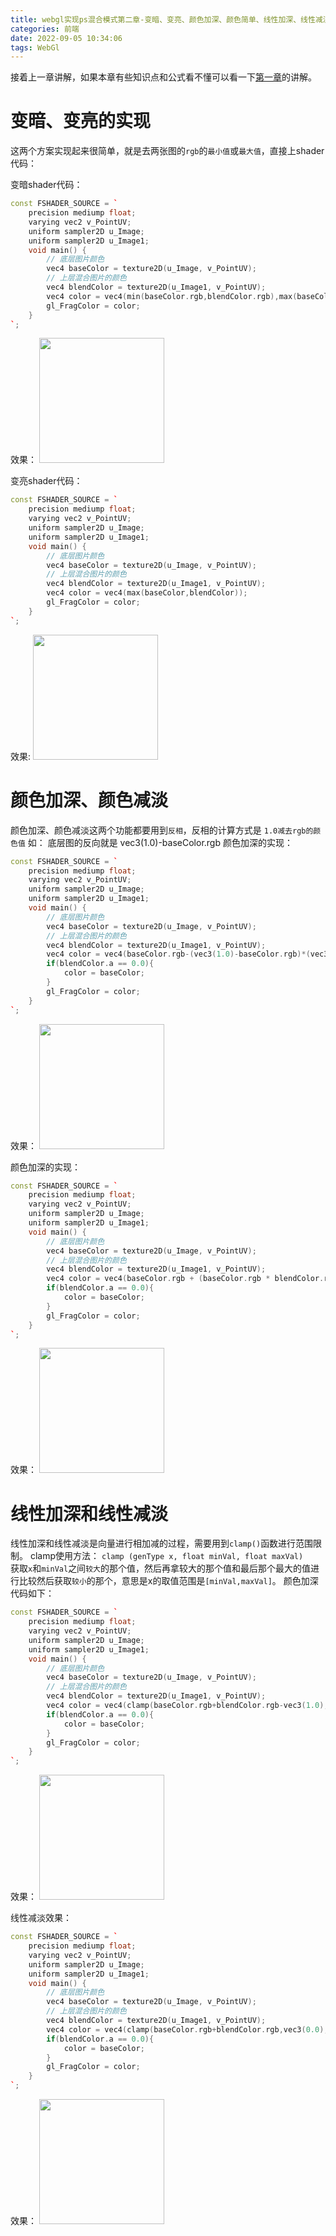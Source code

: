 ```yaml
---
title: webgl实现ps混合模式第二章-变暗、变亮、颜色加深、颜色简单、线性加深、线性减淡
categories: 前端
date: 2022-09-05 10:34:06
tags: WebGl
---
```

<script type="text/javascript" src="/js/bai.js"></script>

接着上一章讲解，如果本章有些知识点和公式看不懂可以看一下<a href="/webgl%E5%AE%9E%E7%8E%B0ps%E6%B7%B7%E5%90%88%E6%A8%A1%E5%BC%8F%E7%AC%AC%E4%B8%80%E7%AB%A0-%E6%AD%A3%E7%89%87%E5%8F%A0%E5%BA%95%E3%80%81%E6%BB%A4%E8%89%B2" target="_blank">第一章</a>的讲解。

# 变暗、变亮的实现
这两个方案实现起来很简单，就是去两张图的`rgb`的`最小值`或`最大值`，直接上shader代码： 
<!--more-->
变暗shader代码：
```c++
const FSHADER_SOURCE = `
    precision mediump float;
    varying vec2 v_PointUV;
    uniform sampler2D u_Image;
    uniform sampler2D u_Image1;
    void main() {
        // 底层图片颜色
        vec4 baseColor = texture2D(u_Image, v_PointUV);
        // 上层混合图片的颜色
        vec4 blendColor = texture2D(u_Image1, v_PointUV);
        vec4 color = vec4(min(baseColor.rgb,blendColor.rgb),max(baseColor.a,blendColor.a));
        gl_FragColor = color;
    }
`;
```
效果：
<img src='/webgl实现ps混合模式第二章-变暗、变亮、颜色加深、颜色简单、线性加深、线性减淡/0.png' height=200/>

变亮shader代码：
```c++
const FSHADER_SOURCE = `
    precision mediump float;
    varying vec2 v_PointUV;
    uniform sampler2D u_Image;
    uniform sampler2D u_Image1;
    void main() {
        // 底层图片颜色
        vec4 baseColor = texture2D(u_Image, v_PointUV);
        // 上层混合图片的颜色
        vec4 blendColor = texture2D(u_Image1, v_PointUV);
        vec4 color = vec4(max(baseColor,blendColor));
        gl_FragColor = color;
    }
`;
```
效果:
<img src='/webgl实现ps混合模式第二章-变暗、变亮、颜色加深、颜色简单、线性加深、线性减淡/1.png' height=200/>

# 颜色加深、颜色减淡
颜色加深、颜色减淡这两个功能都要用到`反相`，反相的计算方式是 `1.0减去rgb的颜色值`
如： 底层图的反向就是 vec3(1.0)-baseColor.rgb
颜色加深的实现：
```c++
const FSHADER_SOURCE = `
    precision mediump float;
    varying vec2 v_PointUV;
    uniform sampler2D u_Image;
    uniform sampler2D u_Image1;
    void main() {
        // 底层图片颜色
        vec4 baseColor = texture2D(u_Image, v_PointUV);
        // 上层混合图片的颜色
        vec4 blendColor = texture2D(u_Image1, v_PointUV);
        vec4 color = vec4(baseColor.rgb-(vec3(1.0)-baseColor.rgb)*(vec3(1.0)-blendColor.rgb)/blendColor.rgb,1.0);
        if(blendColor.a == 0.0){
            color = baseColor;
        }
        gl_FragColor = color;
    }
`;
```
效果：
<img src='/webgl实现ps混合模式第二章-变暗、变亮、颜色加深、颜色简单、线性加深、线性减淡/2.png' height=200/>

颜色加深的实现：

```c++
const FSHADER_SOURCE = `
    precision mediump float;
    varying vec2 v_PointUV;
    uniform sampler2D u_Image;
    uniform sampler2D u_Image1;
    void main() {
        // 底层图片颜色
        vec4 baseColor = texture2D(u_Image, v_PointUV);
        // 上层混合图片的颜色
        vec4 blendColor = texture2D(u_Image1, v_PointUV);
        vec4 color = vec4(baseColor.rgb + (baseColor.rgb * blendColor.rgb/(vec3(1.0)-blendColor.rgb)),1.0);
        if(blendColor.a == 0.0){
            color = baseColor;
        }
        gl_FragColor = color;
    }
`;
```
效果：
<img src='/webgl实现ps混合模式第二章-变暗、变亮、颜色加深、颜色简单、线性加深、线性减淡/3.png' height=200/>

# 线性加深和线性减淡
线性加深和线性减淡是向量进行相加减的过程，需要用到`clamp()`函数进行范围限制。
clamp使用方法：
`clamp (genType x, float minVal, float maxVal)`  
获取`x`和`minVal`之间`较大`的那个值，然后再拿较大的那个值和最后那个最大的值进行比较然后获取`较小`的那个，意思是x的取值范围是`[minVal,maxVal]`。
颜色加深代码如下：
```c++
const FSHADER_SOURCE = `
    precision mediump float;
    varying vec2 v_PointUV;
    uniform sampler2D u_Image;
    uniform sampler2D u_Image1;
    void main() {
        // 底层图片颜色
        vec4 baseColor = texture2D(u_Image, v_PointUV);
        // 上层混合图片的颜色
        vec4 blendColor = texture2D(u_Image1, v_PointUV);
        vec4 color = vec4(clamp(baseColor.rgb+blendColor.rgb-vec3(1.0),vec3(0.0),vec3(1.0)),baseColor.a);
        if(blendColor.a == 0.0){
            color = baseColor;
        }
        gl_FragColor = color;
    }
`;
```

效果：
<img src='/webgl实现ps混合模式第二章-变暗、变亮、颜色加深、颜色简单、线性加深、线性减淡/4.png' height=200/>

线性减淡效果：

```c++
const FSHADER_SOURCE = `
    precision mediump float;
    varying vec2 v_PointUV;
    uniform sampler2D u_Image;
    uniform sampler2D u_Image1;
    void main() {
        // 底层图片颜色
        vec4 baseColor = texture2D(u_Image, v_PointUV);
        // 上层混合图片的颜色
        vec4 blendColor = texture2D(u_Image1, v_PointUV);
        vec4 color = vec4(clamp(baseColor.rgb+blendColor.rgb,vec3(0.0),vec3(1.0)),baseColor.a);
        if(blendColor.a == 0.0){
            color = baseColor;
        }
        gl_FragColor = color;
    }
`;
```

效果：
<img src='/webgl实现ps混合模式第二章-变暗、变亮、颜色加深、颜色简单、线性加深、线性减淡/5.png' height=200/>